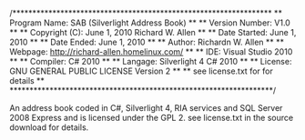 /*****************************************************************
**  Program Name:   SAB (Silverlight Address Book) 		**
**  Version Number: V1.0                                        **
**  Copyright (C):  June 1, 2010 Richard W. Allen               **
**  Date Started:   June 1, 2010                                **
**  Date Ended:     June 1, 2010                                **
**  Author:         Richardn W. Allen                           **
**  Webpage:        http://richard-allen.homelinux.com/         **
**  IDE:            Visual Studio 2010                          **
**  Compiler:       C# 2010                                     **
**  Langage:        Silverlight 4 C# 2010     			**
**  License:        GNU GENERAL PUBLIC LICENSE Version 2    	**
**		            see license.txt for for details	**
******************************************************************/

An address book coded in C#, Silverlight 4, RIA services and SQL Server 2008 Express and is licensed under the GPL 2. see license.txt in the source download for details.